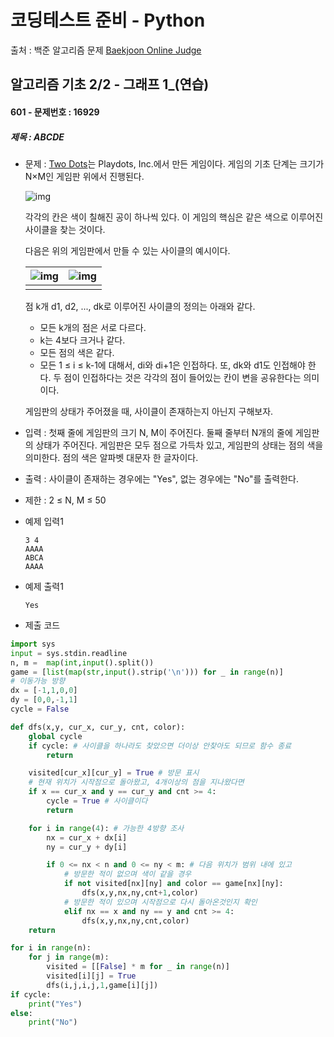 # 코딩테스트 준비 - Python



출처 : 백준 알고리즘 문제 [Baekjoon Online Judge](https://www.acmicpc.net/)



## 알고리즘 기초 2/2 - 그래프 1_(연습)



#### 601 -  문제번호 : 16929

 ##### 제목 : ABCDE

- 문제 : [Two Dots](https://www.dots.co/twodots/)는 Playdots, Inc.에서 만든 게임이다. 게임의 기초 단계는 크기가 N×M인 게임판 위에서 진행된다.

  ![img](https://upload.acmicpc.net/6a0e30d5-c325-40e4-b8b2-e5878b8dbc49/-/preview/)

  각각의 칸은 색이 칠해진 공이 하나씩 있다. 이 게임의 핵심은 같은 색으로 이루어진 사이클을 찾는 것이다.

  다음은 위의 게임판에서 만들 수 있는 사이클의 예시이다.

  | ![img](https://upload.acmicpc.net/33712230-43d5-45f7-8b2d-dcb21b9c602c/-/preview/) | ![img](https://upload.acmicpc.net/93730ab5-3ecf-4553-a411-50c22aa1e413/-/preview/) |
  | ------------------------------------------------------------ | ------------------------------------------------------------ |
  |                                                              |                                                              |

  점 k개 d1, d2, ..., dk로 이루어진 사이클의 정의는 아래와 같다.

  - 모든 k개의 점은 서로 다르다. 
  - k는 4보다 크거나 같다.
  - 모든 점의 색은 같다.
  - 모든 1 ≤ i ≤ k-1에 대해서, di와 di+1은 인접하다. 또, dk와 d1도 인접해야 한다. 두 점이 인접하다는 것은 각각의 점이 들어있는 칸이 변을 공유한다는 의미이다.

  게임판의 상태가 주어졌을 때, 사이클이 존재하는지 아닌지 구해보자.

- 입력 : 첫째 줄에 게임판의 크기 N, M이 주어진다. 둘째 줄부터 N개의 줄에 게임판의 상태가 주어진다. 게임판은 모두 점으로 가득차 있고, 게임판의 상태는 점의 색을 의미한다. 점의 색은 알파벳 대문자 한 글자이다.

- 출력 : 사이클이 존재하는 경우에는 "Yes", 없는 경우에는 "No"를 출력한다.

- 제한 : 2 ≤ N, M ≤ 50

- 예제 입력1

  ```
  3 4
  AAAA
  ABCA
  AAAA
  ```

- 예제 출력1

  ```
  Yes
  ```

- 제출 코드

```python
import sys
input = sys.stdin.readline
n, m =  map(int,input().split())
game = [list(map(str,input().strip('\n'))) for _ in range(n)]
# 이동가능 방향
dx = [-1,1,0,0] 
dy = [0,0,-1,1]
cycle = False

def dfs(x,y, cur_x, cur_y, cnt, color):
    global cycle
    if cycle: # 사이클을 하나라도 찾았으면 더이상 안찾아도 되므로 함수 종료
        return

    visited[cur_x][cur_y] = True # 방문 표시
    # 현재 위치가 시작점으로 돌아왔고, 4개이상의 점을 지나왔다면
    if x == cur_x and y == cur_y and cnt >= 4:
        cycle = True # 사이클이다
        return

    for i in range(4): # 가능한 4방향 조사
        nx = cur_x + dx[i]
        ny = cur_y + dy[i]

        if 0 <= nx < n and 0 <= ny < m: # 다음 위치가 범위 내에 있고
            # 방문한 적이 없으며 색이 같을 경우
            if not visited[nx][ny] and color == game[nx][ny]:
                dfs(x,y,nx,ny,cnt+1,color)
            # 방문한 적이 있으며 시작점으로 다시 돌아온것인지 확인
            elif nx == x and ny == y and cnt >= 4:
                dfs(x,y,nx,ny,cnt,color)
    return

for i in range(n):
    for j in range(m):
        visited = [[False] * m for _ in range(n)]
        visited[i][j] = True
        dfs(i,j,i,j,1,game[i][j])
if cycle:
    print("Yes")
else:
    print("No")

```

